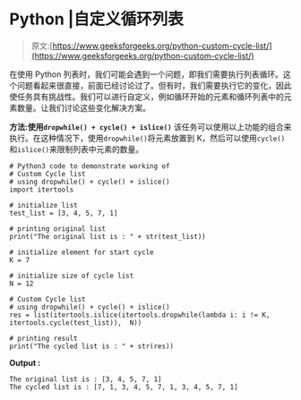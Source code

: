 # Python |自定义循环列表

> 原文:[https://www.geeksforgeeks.org/python-custom-cycle-list/](https://www.geeksforgeeks.org/python-custom-cycle-list/)

在使用 Python 列表时，我们可能会遇到一个问题，即我们需要执行列表循环。这个问题看起来很直接，前面已经讨论过了。但有时，我们需要执行它的变化，因此使任务具有挑战性。我们可以进行自定义，例如循环开始的元素和循环列表中的元素数量。让我们讨论这些变化解决方案。

**方法:使用`dropwhile() + cycle() + islice()`**
该任务可以使用以上功能的组合来执行。在这种情况下，使用`dropwhile()`将元素放置到 K，然后可以使用`cycle()`和`islice()`来限制列表中元素的数量。

```
# Python3 code to demonstrate working of
# Custom Cycle list
# using dropwhile() + cycle() + islice()
import itertools

# initialize list
test_list = [3, 4, 5, 7, 1]

# printing original list
print("The original list is : " + str(test_list))

# initialize element for start cycle
K = 7

# initialize size of cycle list 
N = 12

# Custom Cycle list
# using dropwhile() + cycle() + islice()
res = list(itertools.islice(itertools.dropwhile(lambda i: i != K, itertools.cycle(test_list)),  N))

# printing result
print("The cycled list is : " + str(res))
```

**Output :**

```
The original list is : [3, 4, 5, 7, 1]
The cycled list is : [7, 1, 3, 4, 5, 7, 1, 3, 4, 5, 7, 1]

```